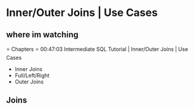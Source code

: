 
# Inner/Outer Joins | Use Cases

## where im watching

⭐️ Chapters ⭐️
00:47:03 Intermediate SQL Tutorial | Inner/Outer Joins | Use Cases

- Inner Joins
- Full/Left/Right 
- Outer Joins

## Joins


